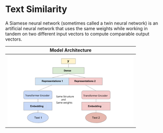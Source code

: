 # Text Similarity
A Siamese neural network (sometimes called a twin neural network) is an artificial neural network that uses the same weights while working in tandem on two different input vectors to compute comparable output vectors.

| Model Architecture  |
|------------|
| <img src="https://github.com/ashwani-adu3839/Natural-language-processing/blob/main/NLP_using_Tensorflow/Img/arch_image.png.svg" width="400"> |
